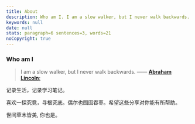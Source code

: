 ```yaml
---
title: About
description: Who am I. I am a slow walker, but I never walk backwards. —— Abraham Lincoln
keywords: null
date: null
stats: paragraph=6 sentences=3, words=21
noCopyright: true
---
```


### Who am I

> I am a slow walker, but I never walk backwards. —— [**Abraham Lincoln**;](https://en.wikipedia.org/wiki/Abraham_Lincoln)

记录生活，记录学习笔记。

喜欢一探究竟，寻根究底。偶尔也囫囵吞枣。希望这些分享对你能有所帮助。

世间草木皆美, 你也是。
